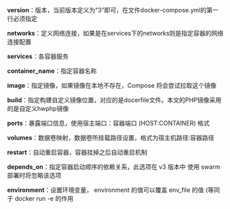 **version**：版本，当前版本定义为“3”即可，在文件docker-compose.yml的第一行必须指定

**networks**：定义网络连接，如果是在services下的networks则是指定容器的网络连接配置

**services**：各容器服务

**container_name**：指定容器名称

**image**：指定镜像，如果镜像在本地不存在，Compose 将会尝试拉取这个镜像

**build**：指定构建自定义镜像位置，对应的是docerfile文件。本文的PHP镜像采用的是自定义hwphp镜像

**ports**：暴露端口信息，使用宿主端口：容器端口 (HOST:CONTAINER) 格式

**volumes**：数据卷映射，数据卷所挂载路径设置，格式为宿主机路径:容器路径

**restart**：自动重启容器，容器挂掉之后自动重启机制

**depends_on**：指定容器启动顺序的依赖关系，此选项在 v3 版本中 使用 swarm 部署时将忽略该选项

**environment**：设置环境变量， environment 的值可以覆盖 env_file 的值 (等同于 docker run -e 的作用